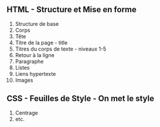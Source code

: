 ## HTML - Structure et Mise en forme

1. Structure de base
2. Corps
3. Tête
4. Titre de la page - title
5. Titres du corps de texte - niveaux 1-5 
6. Retour à la ligne
7. Paragraphe
8. Listes
9. Liens hypertexte
10. Images

##  CSS - Feuilles de Style - On met le style

1. Centrage
2. etc. 